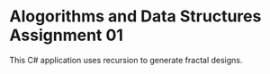 # Alogorithms and Data Structures Assignment 01
This C# application uses recursion to generate fractal designs.
